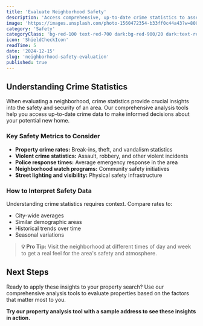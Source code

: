 ```yaml
---
title: 'Evaluate Neighborhood Safety'
description: 'Access comprehensive, up-to-date crime statistics to assess the safety of the area. Choose secure locations and make confident decisions knowing the security level of your potential new neighborhood.'
image: 'https://images.unsplash.com/photo-1560472354-b33ff0c44a43?w=800&h=600&fit=crop&auto=format'
category: 'Safety'
categoryClass: 'bg-red-100 text-red-700 dark:bg-red-900/20 dark:text-red-400'
icon: 'ShieldCheckIcon'
readTime: 5
date: '2024-12-15'
slug: 'neighborhood-safety-evaluation'
published: true
---
```


## Understanding Crime Statistics

When evaluating a neighborhood, crime statistics provide crucial insights into the safety and security of an area. Our comprehensive analysis tools help you access up-to-date crime data to make informed decisions about your potential new home.

### Key Safety Metrics to Consider

- **Property crime rates:** Break-ins, theft, and vandalism statistics
- **Violent crime statistics:** Assault, robbery, and other violent incidents
- **Police response times:** Average emergency response in the area
- **Neighborhood watch programs:** Community safety initiatives
- **Street lighting and visibility:** Physical safety infrastructure

### How to Interpret Safety Data

Understanding crime statistics requires context. Compare rates to:

- City-wide averages
- Similar demographic areas
- Historical trends over time
- Seasonal variations

> **💡 Pro Tip:** Visit the neighborhood at different times of day and week to get a real feel for the area's safety and atmosphere.

## Next Steps

Ready to apply these insights to your property search? Use our comprehensive analysis tools to evaluate properties based on the factors that matter most to you.

**Try our property analysis tool with a sample address to see these insights in action.**

